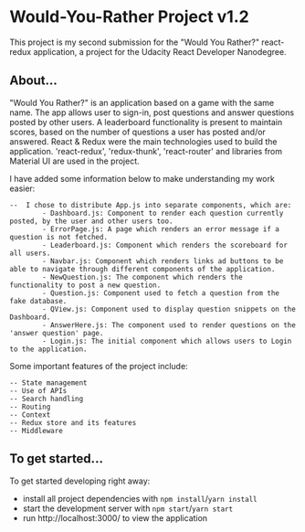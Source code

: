 # Would-You-Rather Project v1.2

This project is my second submission for the "Would You Rather?" react-redux application, a project for the Udacity React Developer Nanodegree.

## About...

"Would You Rather?" is an application based on a game with the same name. The app allows user to sign-in, post questions and answer questions posted by other users. A leaderboard functionality is present to maintain scores, based on the number of questions a user has posted and/or answered. React & Redux were the main technologies used to build the application. 'react-redux', 'redux-thunk', 'react-router' and libraries from Material UI are used in the project.

I have added some information below to make understanding my work easier:

    --  I chose to distribute App.js into separate components, which are:
            - Dashboard.js: Component to render each question currently posted, by the user and other users too.
            - ErrorPage.js: A page which renders an error message if a question is not fetched. 
            - Leaderboard.js: Component which renders the scoreboard for all users.
            - Navbar.js: Component which renders links ad buttons to be able to navigate through different components of the application.
            - NewQuestion.js: The component which renders the functionality to post a new question.
            - Question.js: Component used to fetch a question from the fake database.
            - QView.js: Component used to display question snippets on the Dashboard.
            - AnswerHere.js: The component used to render questions on the 'answer question' page.
            - Login.js: The initial component which allows users to Login to the application.

Some important features of the project include:
    
    -- State management
    -- Use of APIs
    -- Search handling
    -- Routing
    -- Context
    -- Redux store and its features
    -- Middleware


## To get started...

To get started developing right away:

* install all project dependencies with `npm install`/`yarn install`
* start the development server with `npm start`/`yarn start`
* run http://localhost:3000/ to view the application